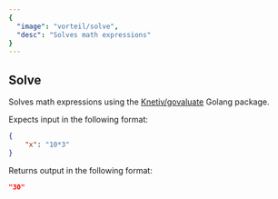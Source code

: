 ```yaml
---
{
  "image": "vorteil/solve",
  "desc": "Solves math expressions"
}
---
```


## Solve

Solves math expressions using the [Knetiv/govaluate](https://github.com/Knetic/govaluate) Golang package. 

Expects input in the following format:

```json
{
	"x": "10*3"
}
```

Returns output in the following format:

```json
"30"
```
